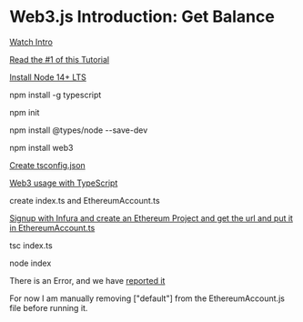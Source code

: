 # Web3.js Introduction: Get Balance

[Watch Intro](https://www.youtube.com/watch?v=t3wM5903ty0)

[Read the #1 of this Tutorial](https://www.dappuniversity.com/articles/web3-js-intro)

[Install Node 14+ LTS](https://nodejs.org/en/)

npm install -g typescript

npm init

npm install @types/node  --save-dev

npm install web3

[Create tsconfig.json](https://stackoverflow.com/questions/61305578/what-typescript-configuration-produces-output-closest-to-node-js-14-capabilities/61305579#61305579)

[Web3 usage with TypeScript](https://github.com/ChainSafe/web3.js#usage-with-typescript)

create index.ts and EthereumAccount.ts

[Signup with Infura and create an Ethereum Project and get the url and put it in EthereumAccount.ts](https://infura.io/)

tsc index.ts

node index

There is an Error, and we have [reported it](https://github.com/ChainSafe/web3.js/issues/4257)

For now I am manually removing ["default"] from the EthereumAccount.js file before running it.




